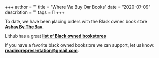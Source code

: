 +++
author = ""
title = "Where We Buy Our Books"
date = "2020-07-09"
description = ""
tags = []
+++

To date, we have been placing orders with the Black owned book store **[Ashay By The Bay](https://ashaybythebay.com)**. 

Lithub has a great **[list of Black owned bookstores](https://lithub.com/you-can-order-today-from-these-black-owned-independent-bookstores/)**

If you have a favorite black owned bookstore we can support, let us know: **<readingrepresentation@gmail.com>**.